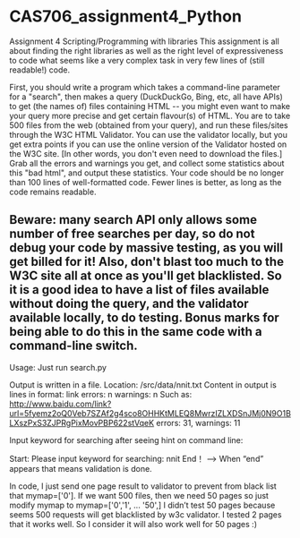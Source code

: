 # CAS706_assignment4_Python

Assignment 4
Scripting/Programming with libraries
This assignment is all about finding the right libraries as well as the right level of expressiveness to code what seems like a very complex task in very few lines of (still readable!) code.

First, you should write a program which takes a command-line parameter for a "search", then makes a query (DuckDuckGo, Bing, etc, all have APIs) to get (the names of) files containing HTML -- you might even want to make your query more precise and get certain flavour(s) of HTML. You are to take 500 files from the web (obtained from your query), and run these files/sites through the W3C HTML Validator. You can use the validator locally, but you get extra points if you can use the online version of the Validator hosted on the W3C site. [In other words, you don't even need to download the files.] Grab all the errors and warnings you get, and collect some statistics about this "bad html", and output these statistics. Your code should be no longer than 100 lines of well-formatted code. Fewer lines is better, as long as the code remains readable.

Beware: many search API only allows some number of free searches per day, so do not debug your code by massive testing, as you will get billed for it! Also, don't blast too much to the W3C site all at once as you'll get blacklisted. So it is a good idea to have a list of files available without doing the query, and the validator available locally, to do testing. Bonus marks for being able to do this in the same code with a command-line switch.
----------------------------------

Usage:
Just run search.py

Output is written in a file. Location: /src/data/nnit.txt 
Content in output is lines in format: link errors: n warnings: n
Such as: http://www.baidu.com/link?url=5fyemz2oQ0Veb7SZAf2g4sco8OHHKtMLEQ8MwrzIZLXDSnJMj0N9O1BLXszPxS3ZJPRgPixMovPBP622stVqeK errors: 31, warnings: 11

Input keyword for searching after seeing hint on command line: 

Start:
Please input keyword for searching: nnit
End！  --> When “end” appears that means validation is done.

In code, I just send one page result to validator to prevent from black list that mymap=['0'].
If we want 500 files, then we need 50 pages so just modify mymap to mymap=['0','1', ... '50',]
I didn’t test 50 pages because seems 500 requests will get blacklisted by w3c validator.  I tested 2 pages that it works well. So I consider it will also work well for 50 pages :)
